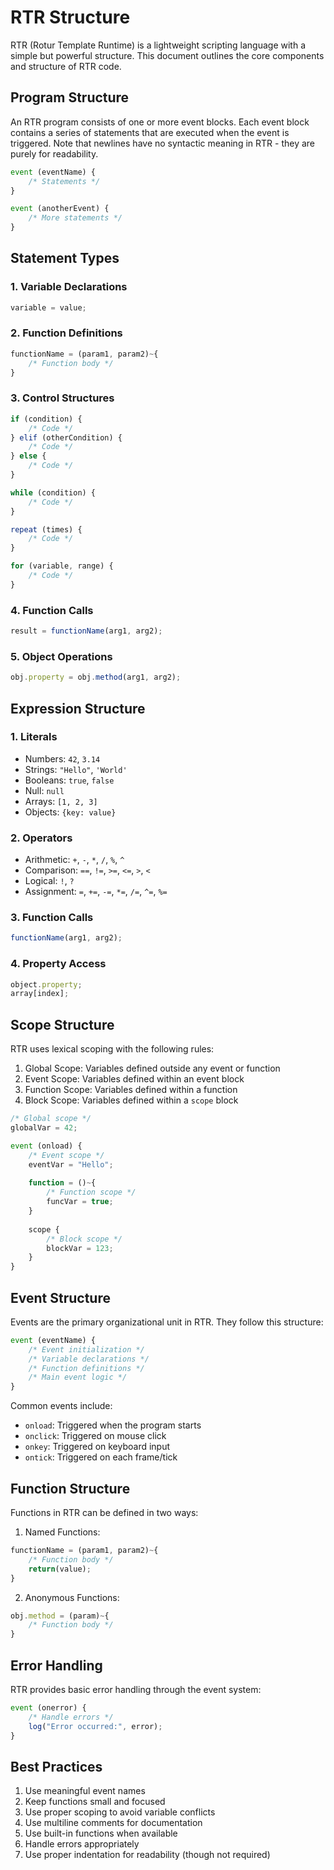 # RTR Structure

RTR (Rotur Template Runtime) is a lightweight scripting language with a simple but powerful structure. This document outlines the core components and structure of RTR code.

## Program Structure

An RTR program consists of one or more event blocks. Each event block contains a series of statements that are executed when the event is triggered. Note that newlines have no syntactic meaning in RTR - they are purely for readability.

```js
event (eventName) {
    /* Statements */
}

event (anotherEvent) {
    /* More statements */
}
```

## Statement Types

### 1. Variable Declarations

```js
variable = value;
```

### 2. Function Definitions

```js
functionName = (param1, param2)~{
    /* Function body */
}
```

### 3. Control Structures

```js
if (condition) {
    /* Code */
} elif (otherCondition) {
    /* Code */
} else {
    /* Code */
}

while (condition) {
    /* Code */
}

repeat (times) {
    /* Code */
}

for (variable, range) {
    /* Code */
}
```

### 4. Function Calls

```js
result = functionName(arg1, arg2);
```

### 5. Object Operations

```js
obj.property = obj.method(arg1, arg2);
```

## Expression Structure

### 1. Literals

- Numbers: `42`, `3.14`
- Strings: `"Hello"`, `'World'`
- Booleans: `true`, `false`
- Null: `null`
- Arrays: `[1, 2, 3]`
- Objects: `{key: value}`

### 2. Operators

- Arithmetic: `+`, `-`, `*`, `/`, `%`, `^`
- Comparison: `==`, `!=`, `>=`, `<=`, `>`, `<`
- Logical: `!`, `?`
- Assignment: `=`, `+=`, `-=`, `*=`, `/=`, `^=`, `%=`

### 3. Function Calls

```js
functionName(arg1, arg2);
```

### 4. Property Access

```js
object.property;
array[index];
```

## Scope Structure

RTR uses lexical scoping with the following rules:

1. Global Scope: Variables defined outside any event or function
2. Event Scope: Variables defined within an event block
3. Function Scope: Variables defined within a function
4. Block Scope: Variables defined within a `scope` block

```js
/* Global scope */
globalVar = 42;

event (onload) {
    /* Event scope */
    eventVar = "Hello";
    
    function = ()~{
        /* Function scope */
        funcVar = true;
    }
    
    scope {
        /* Block scope */
        blockVar = 123;
    }
}
```

## Event Structure

Events are the primary organizational unit in RTR. They follow this structure:

```js
event (eventName) {
    /* Event initialization */
    /* Variable declarations */
    /* Function definitions */
    /* Main event logic */
}
```

Common events include:

- `onload`: Triggered when the program starts
- `onclick`: Triggered on mouse click
- `onkey`: Triggered on keyboard input
- `ontick`: Triggered on each frame/tick

## Function Structure

Functions in RTR can be defined in two ways:

1. Named Functions:

```js
functionName = (param1, param2)~{
    /* Function body */
    return(value);
}
```

2. Anonymous Functions:

```js
obj.method = (param)~{
    /* Function body */
}
```

## Error Handling

RTR provides basic error handling through the event system:

```js
event (onerror) {
    /* Handle errors */
    log("Error occurred:", error);
}
```

## Best Practices

1. Use meaningful event names
2. Keep functions small and focused
3. Use proper scoping to avoid variable conflicts
4. Use multiline comments for documentation
5. Use built-in functions when available
6. Handle errors appropriately
7. Use proper indentation for readability (though not required) 